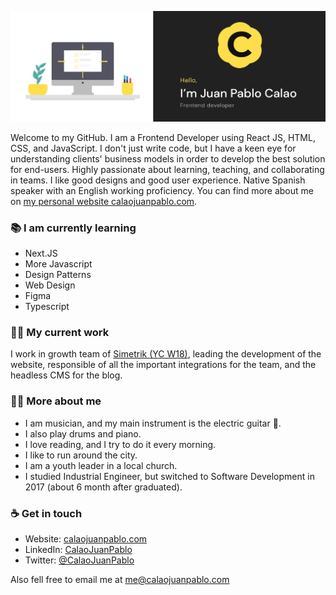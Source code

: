 ![Hi, I'm Juan Pablo Calao](./images/cover.jpg)

Welcome to my GitHub. I am a Frontend Developer using React JS, HTML, CSS, and JavaScript. I don't just write code, but I have a keen eye for understanding clients' business models in order to develop the best solution for end-users. Highly passionate about learning, teaching, and collaborating in teams. I like good designs and good user experience. Native Spanish speaker with an English working proficiency. You can find more about me on [my personal website calaojuanpablo.com](https://calaojuanpablo.com/).

### 📚 I am currently learning
- Next.JS
- More Javascript
- Design Patterns
- Web Design
- Figma
- Typescript

### 👨‍💻 My current work
I work in growth team of [Simetrik (YC W18)](https://simetrik.com/), leading the development of the website, responsible of all the important integrations for the team, and the headless CMS for the blog.

### 👱‍♂️ More about me
- I am musician, and my main instrument is the electric guitar 🎸.
- I also play drums and piano.
- I love reading, and I try to do it every morning.
- I like to run around the city.
- I am a youth leader in a local church.
- I studied Industrial Engineer, but switched to Software Development in 2017 (about 6 month after graduated).

### ☕️ Get in touch
- Website: [calaojuanpablo.com](https://calaojuanpablo.com/)
- LinkedIn: [CalaoJuanPablo](https://www.linkedin.com/in/calaojuanpablo/)
- Twitter: [@CalaoJuanPablo](https://twitter.com/CalaoJuanPablo)

Also fell free to email me at [me@calaojuanpablo.com](mailto:me@calaojuanpablo.com)